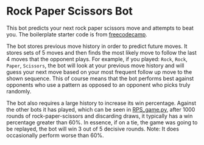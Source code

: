 # Rock Paper Scissors Bot

This bot predicts your next rock paper scissors move and attempts to beat you. The boilerplate starter code is from [freecodecamp](https://www.freecodecamp.org/learn/machine-learning-with-python/machine-learning-with-python-projects/rock-paper-scissors).

The bot stores previous move history in order to predict future moves. It stores sets of 5 moves and then finds the most likely move to follow the last 4 moves that the opponent plays. For example, if you played: `Rock`, `Rock`, `Paper`, `Scissors`, the bot will look at your previous move history and will guess your next move based on your most frequent follow up move to the shown sequence. This of course means that the bot performs best against opponents who use a pattern as opposed to an opponent who picks truly randomly.

The bot also requires a large history to increase its win percentage. Against the other bots it has played, which can be seen in [RPS_game.py](RPS_game.py), after 1000 rounds of rock-paper-scissors and discarding draws, it typically has a win percentage greater than 60%. In essence, if on a tie, the game was going to be replayed, the bot will win 3 out of 5 decisive rounds. Note: It does occasionally perform worse than 60%.